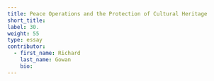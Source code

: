```yaml
---
title: Peace Operations and the Protection of Cultural Heritage
short_title:
label: 30.
weight: 55
type: essay
contributor:
  - first_name: Richard
    last_name: Gowan
    bio:
---
```

